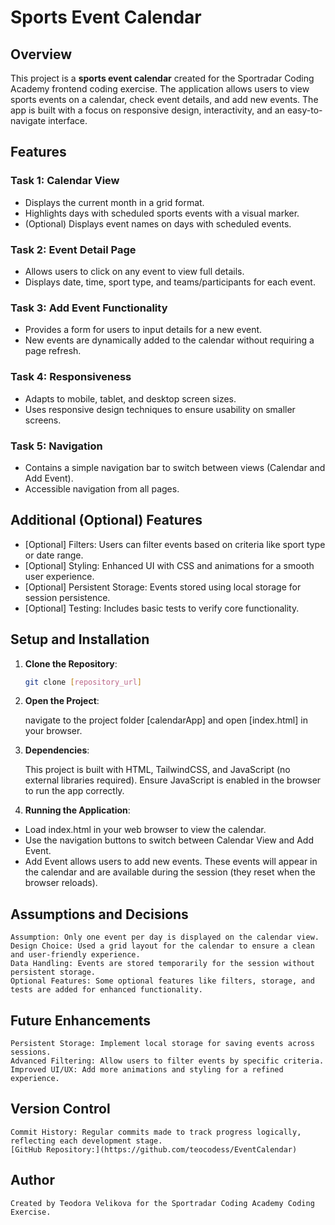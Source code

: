 # Sports Event Calendar

## Overview
This project is a **sports event calendar** created for the Sportradar Coding Academy frontend coding exercise. The application allows users to view sports events on a calendar, check event details, and add new events. The app is built with a focus on responsive design, interactivity, and an easy-to-navigate interface.

## Features
### Task 1: Calendar View
- Displays the current month in a grid format.
- Highlights days with scheduled sports events with a visual marker.
- (Optional) Displays event names on days with scheduled events.

### Task 2: Event Detail Page
- Allows users to click on any event to view full details.
- Displays date, time, sport type, and teams/participants for each event.

### Task 3: Add Event Functionality
- Provides a form for users to input details for a new event.
- New events are dynamically added to the calendar without requiring a page refresh.

### Task 4: Responsiveness
- Adapts to mobile, tablet, and desktop screen sizes.
- Uses responsive design techniques to ensure usability on smaller screens.

### Task 5: Navigation
- Contains a simple navigation bar to switch between views (Calendar and Add Event).
- Accessible navigation from all pages.

## Additional (Optional) Features
- [Optional] Filters: Users can filter events based on criteria like sport type or date range.
- [Optional] Styling: Enhanced UI with CSS and animations for a smooth user experience.
- [Optional] Persistent Storage: Events stored using local storage for session persistence.
- [Optional] Testing: Includes basic tests to verify core functionality.

## Setup and Installation
1. **Clone the Repository**:
   ```bash
   git clone [repository_url]
2. **Open the Project**:

    navigate to the project folder [calendarApp] and open [index.html] in your browser.

3. **Dependencies**:

    This project is built with HTML, TailwindCSS, and JavaScript (no external libraries required).
    Ensure JavaScript is enabled in the browser to run the app correctly.

4. **Running the Application**:

- Load index.html in your web browser to view the calendar.
- Use the navigation buttons to switch between Calendar View and Add Event.
- Add Event allows users to add new events. These events will appear in the calendar and are         available during the session (they reset when the browser reloads).

## Assumptions and Decisions

    Assumption: Only one event per day is displayed on the calendar view.
    Design Choice: Used a grid layout for the calendar to ensure a clean and user-friendly experience.
    Data Handling: Events are stored temporarily for the session without persistent storage.
    Optional Features: Some optional features like filters, storage, and tests are added for enhanced functionality.

## Future Enhancements

    Persistent Storage: Implement local storage for saving events across sessions.
    Advanced Filtering: Allow users to filter events by specific criteria.
    Improved UI/UX: Add more animations and styling for a refined experience.

## Version Control

    Commit History: Regular commits made to track progress logically, reflecting each development stage.
    [GitHub Repository:](https://github.com/teocodess/EventCalendar)

## Author

    Created by Teodora Velikova for the Sportradar Coding Academy Coding Exercise.